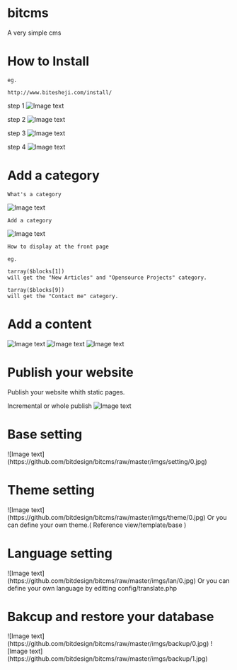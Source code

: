 bitcms
======

A very simple cms

<h1>How to Install</h1> 

	eg.
	
	http://www.bitesheji.com/install/
	
step 1
![Image text](https://github.com/bitdesign/bitcms/raw/master/imgs/install/0.jpg)

step 2
![Image text](https://github.com/bitdesign/bitcms/raw/master/imgs/install/1.jpg)

step 3
![Image text](https://github.com/bitdesign/bitcms/raw/master/imgs/install/2.jpg)

step 4
![Image text](https://github.com/bitdesign/bitcms/raw/master/imgs/install/3.jpg)

<h1>Add a category</h1>

	What's a category
	
![Image text](https://github.com/bitdesign/bitcms/raw/master/imgs/category/0-front.jpg)

	Add a category
	
![Image text](https://github.com/bitdesign/bitcms/raw/master/imgs/category/0.jpg)

	How to display at the front page
	
	eg. 
	
	tarray($blocks[1]) 
	will get the "New Articles" and "Opensource Projects" category.
	
	tarray($blocks[9]) 
	will get the "Contact me" category.
	
<h1>Add a content</h1>

![Image text](https://github.com/bitdesign/bitcms/raw/master/imgs/content/0.jpg)
![Image text](https://github.com/bitdesign/bitcms/raw/master/imgs/content/1.jpg)
![Image text](https://github.com/bitdesign/bitcms/raw/master/imgs/content/0-front.jpg)

<h1>Publish your website</h1>
Publish your website whith static pages. 

Incremental or whole publish
![Image text](https://github.com/bitdesign/bitcms/raw/master/imgs/publish/0.jpg)


<h1>Base setting</h1>
![Image text](https://github.com/bitdesign/bitcms/raw/master/imgs/setting/0.jpg)

<h1>Theme setting</h1>
![Image text](https://github.com/bitdesign/bitcms/raw/master/imgs/theme/0.jpg)
Or you can define your own theme.( Reference view/template/base )

<h1>Language setting</h1>
![Image text](https://github.com/bitdesign/bitcms/raw/master/imgs/lan/0.jpg)
Or you can define your own language by editting config/translate.php

<h1>Bakcup and restore your database</h1>
![Image text](https://github.com/bitdesign/bitcms/raw/master/imgs/backup/0.jpg)
![Image text](https://github.com/bitdesign/bitcms/raw/master/imgs/backup/1.jpg)
